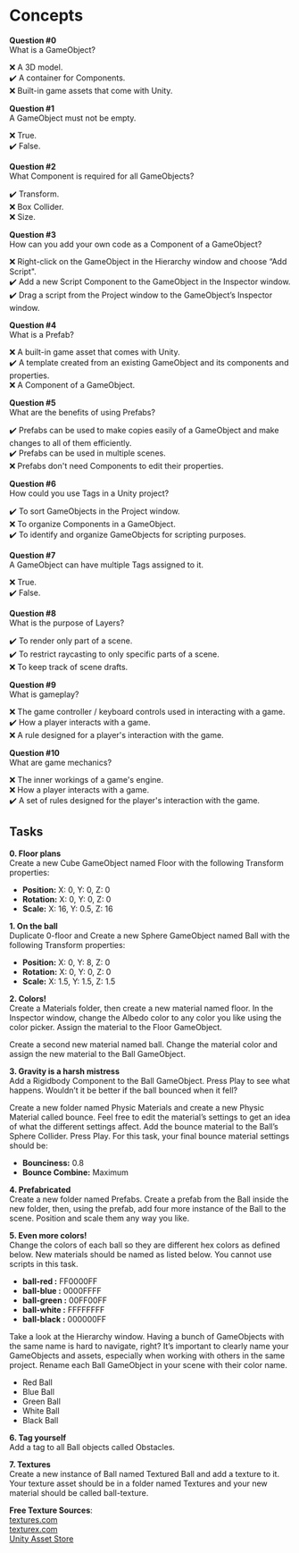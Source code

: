 # Concepts

**Question #0**  
What is a GameObject?

❌ A 3D model.  
✔️ A container for Components.  
❌ Built-in game assets that come with Unity.  

**Question #1**  
A GameObject must not be empty.

❌ True.  
✔️ False.  

**Question #2**  
What Component is required for all GameObjects?

✔️ Transform.  
❌ Box Collider.  
❌ Size.  

**Question #3**  
How can you add your own code as a Component of a GameObject?

❌ Right-click on the GameObject in the Hierarchy window and choose “Add Script".  
✔️ Add a new Script Component to the GameObject in the Inspector window.  
✔️ Drag a script from the Project window to the GameObject’s Inspector window.  

**Question #4**  
What is a Prefab?

❌ A built-in game asset that comes with Unity.  
✔️ A template created from an existing GameObject and its components and properties.  
❌ A Component of a GameObject.  

**Question #5**  
What are the benefits of using Prefabs?

✔️ Prefabs can be used to make copies easily of a GameObject and make changes to all of them efficiently.  
✔️ Prefabs can be used in multiple scenes.  
❌ Prefabs don't need Components to edit their properties.  

**Question #6**  
How could you use Tags in a Unity project?

✔️ To sort GameObjects in the Project window.  
❌ To organize Components in a GameObject.  
✔️ To identify and organize GameObjects for scripting purposes.  

**Question #7**  
A GameObject can have multiple Tags assigned to it.

❌ True.  
✔️ False.  

**Question #8**  
What is the purpose of Layers?

✔️ To render only part of a scene.  
✔️ To restrict raycasting to only specific parts of a scene.  
❌ To keep track of scene drafts.  

**Question #9**  
What is gameplay?

❌ The game controller / keyboard controls used in interacting with a game.  
✔️ How a player interacts with a game.  
❌ A rule designed for a player's interaction with the game.  

**Question #10**  
What are game mechanics?

❌ The inner workings of a game's engine.  
❌ How a player interacts with a game.  
✔️ A set of rules designed for the player's interaction with the game.  


## Tasks

**0. Floor plans**  
Create a new Cube GameObject named Floor with the following Transform properties:

- **Position:** X: 0, Y: 0, Z: 0  
- **Rotation:** X: 0, Y: 0, Z: 0  
- **Scale:** X: 16, Y: 0.5, Z: 16  
  
**1. On the ball**  
Duplicate 0-floor and Create a new Sphere GameObject named Ball with the following Transform properties:

- **Position:** X: 0, Y: 8, Z: 0  
- **Rotation:** X: 0, Y: 0, Z: 0  
- **Scale:** X: 1.5, Y: 1.5, Z: 1.5  
  
**2. Colors!**  
Create a Materials folder, then create a new material named floor. In the Inspector window, change the Albedo color to any color you like using the color picker. Assign the material to the Floor GameObject.

Create a second new material named ball. Change the material color and assign the new material to the Ball GameObject.
  
**3. Gravity is a harsh mistress**  
Add a Rigidbody Component to the Ball GameObject. Press Play to see what happens. Wouldn’t it be better if the ball bounced when it fell?

Create a new folder named Physic Materials and create a new Physic Material called bounce. Feel free to edit the material’s settings to get an idea of what the different settings affect. Add the bounce material to the Ball’s Sphere Collider. Press Play. For this task, your final bounce material settings should be:

- **Bounciness:** 0.8  
- **Bounce Combine:** Maximum  
  
**4. Prefabricated**  
Create a new folder named Prefabs. Create a prefab from the Ball inside the new folder, then, using the prefab, add four more instance of the Ball to the scene. Position and scale them any way you like.
  
**5. Even more colors!**  
Change the colors of each ball so they are different hex colors as defined below. New materials should be named as listed below. You cannot use scripts in this task.

- **ball-red :** FF0000FF  
- **ball-blue :** 0000FFFF  
- **ball-green :** 00FF00FF  
- **ball-white :** FFFFFFFF  
- **ball-black :** 000000FF  

Take a look at the Hierarchy window. Having a bunch of GameObjects with the same name is hard to navigate, right? It’s important to clearly name your GameObjects and assets, especially when working with others in the same project. Rename each Ball GameObject in your scene with their color name.

- Red Ball  
- Blue Ball  
- Green Ball  
- White Ball  
- Black Ball  
  
**6. Tag yourself**  
Add a tag to all Ball objects called Obstacles.
  
**7. Textures**  
Create a new instance of Ball named Textured Ball and add a texture to it. Your texture asset should be in a folder named Textures and your new material should be called ball-texture.

**Free Texture Sources**:  
[textures.com](https://www.textures.com/library "textures.com")  
[texturex.com](https://www.texturex.com/ "texturex.com")  
[Unity Asset Store](https://assetstore.unity.com/?orderBy=1 "Unity Asset Store")  
